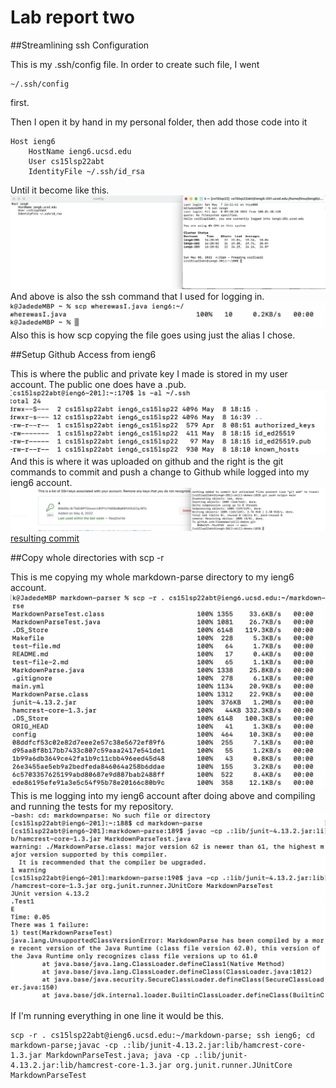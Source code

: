 # Lab report two

##Streamlining ssh Configuration

This is my .ssh/config file. In order to create such file, I went
```
~/.ssh/config
```
first.

Then I open it by hand in my personal folder, then add those code into it
```
Host ieng6
    HostName ieng6.ucsd.edu
    User cs15lsp22abt
    IdentityFile ~/.ssh/id_rsa
```
Until it become like this.
![image](Screenshot10.png)
And above is also the ssh command that I used for logging in.
![image](Screenshot11.png)
Also this is how scp copying the file goes using just the alias I chose. 




##Setup Github Access from ieng6

This is where the public and private key I made is stored in my user account. The public one does have a .pub.
![image](Screenshot12.png)
And this is where it was uploaded on github and the right is the git commands to commit and push a change to Github while logged into my ieng6 account.
![image](Screenshot14.png)
[resulting commit](https://github.com/Yiwwwwww/skill-demos/commit/729d50f0a1920cdcfd8f5ed5b50b11f096795a48)




##Copy whole directories with scp -r

This is me copying my whole markdown-parse directory to my ieng6 account.
![image](Screenshot13.png)
This is me logging into my ieng6 account after doing above and compiling and running the tests for my repository.
![image](Screenshot15.png)

If I'm running everything in one line it would be this.
```
scp -r . cs15lsp22abt@ieng6.ucsd.edu:~/markdown-parse; ssh ieng6; cd markdown-parse;javac -cp .:lib/junit-4.13.2.jar:lib/hamcrest-core-1.3.jar MarkdownParseTest.java; java -cp .:lib/junit-4.13.2.jar:lib/hamcrest-core-1.3.jar org.junit.runner.JUnitCore MarkdownParseTest
```